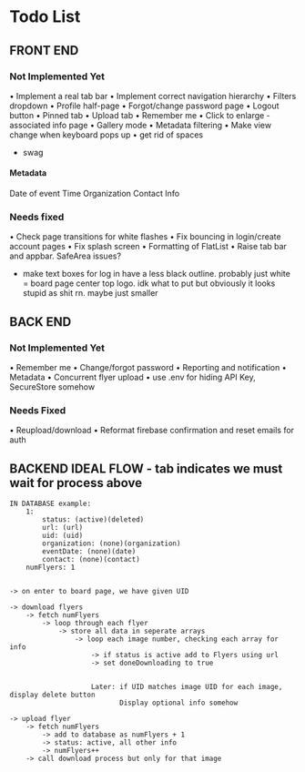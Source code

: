 
# Todo List

## FRONT END

### Not Implemented Yet
• Implement a real tab bar
• Implement correct navigation hierarchy
• Filters dropdown
• Profile half-page
    • Forgot/change password page
    • Logout button
• Pinned tab
• Upload tab
• Remember me
• Click to enlarge - associated info page
• Gallery mode
• Metadata filtering
• Make view change when keyboard pops up
• get rid of spaces
* swag

#### Metadata
Date of event
Time
Organization
Contact Info


### Needs fixed
• Check page transitions for white flashes
• Fix bouncing in login/create account pages
• Fix splash screen
• Formatting of FlatList
• Raise tab bar and appbar. SafeArea issues?
- make text boxes for log in have a less black outline. probably just white
= board page center top logo. idk what to put but obviously it looks stupid as shit rn. maybe just smaller



## BACK END

### Not Implemented Yet
• Remember me
• Change/forgot password
• Reporting and notification
• Metadata
• Concurrent flyer upload
• use .env for hiding API Key, SecureStore somehow


### Needs Fixed
• Reupload/download
• Reformat firebase confirmation and reset emails for auth


## BACKEND IDEAL FLOW - tab indicates we must wait for process above 
    IN DATABASE example:
        1: 
            status: (active)(deleted)
            url: (url)
            uid: (uid)
            organization: (none)(organization)
            eventDate: (none)(date)
            contact: (none)(contact)
        numFlyers: 1

    
    -> on enter to board page, we have given UID

    -> download flyers
        -> fetch numFlyers
            -> loop through each flyer
                -> store all data in seperate arrays
                    -> loop each image number, checking each array for info
                        -> if status is active add to Flyers using url
                        -> set doneDownloading to true


                        Later: if UID matches image UID for each image, display delete button
                               Display optional info somehow
    
    -> upload flyer
        -> fetch numFlyers
            -> add to database as numFlyers + 1
            -> status: active, all other info
            -> numFlyers++ 
        -> call download process but only for that image

    

